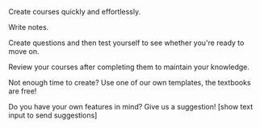 Create courses quickly and effortlessly.

Write notes. 

Create questions and then test yourself to see whether you're ready to move on.

Review your courses after completing them to maintain your knowledge.

Not enough time to create? Use one of our own templates, the textbooks are free!

Do you have your own features in mind? Give us a suggestion! [show text input to send suggestions]
